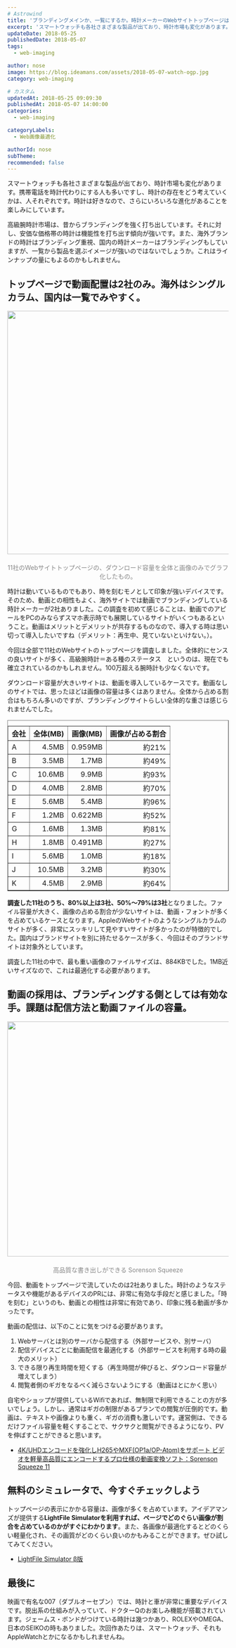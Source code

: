 ```yaml
---
# Astrowind
title: 'ブランディングメインか、一覧にするか。時計メーカーのWebサイトトップページは、18%〜96%を画像が占める。'
excerpt: 'スマートウォッチも各社さまざまな製品が出ており、時計市場も変化があります。携帯電...'
updateDate: 2018-05-25
publishedDate: 2018-05-07
tags: 
  - web-imaging

author: nose
image: https://blog.ideamans.com/assets/2018-05-07-watch-ogp.jpg
category: web-imaging

# カスタム
updatedAt: 2018-05-25 09:09:30
publishedAt: 2018-05-07 14:00:00
categories: 
  - web-imaging

categoryLabels: 
  - Web画像最適化

authorId: nose
subTheme: 
recommended: false
---
```


<p>スマートウォッチも各社さまざまな製品が出ており、時計市場も変化があります。携帯電話を時計代わりにする人も多いですし、時計の存在をどう考えていくかは、人それぞれです。時計は好きなので、さらにいろいろな進化があることを楽しみにしています。</p>
<p>高級腕時計市場は、昔からブランディングを強く打ち出しています。それに対し、安価な価格帯の時計は機能性を打ち出す傾向が強いです。また、海外ブランドの時計はブランディング重視、国内の時計メーカーはブランディングもしていますが、一覧から製品を選ぶイメージが強いのではないでしょうか。これはラインナップの量にもよるのかもしれません。</p>
<p> </p>
<h2>トップページで動画配置は2社のみ。海外はシングルカラム、国内は一覧でみやすく。</h2>
<p><img alt="2018-05-07-watch-01.jpg" src="https://blog.ideamans.com/images/2018-05-07-watch-01.jpg" width="1200" height="554" class="mt-image-center" style="text-align: center; display: block; margin: 0 auto 20px;"></p>
<p style="text-align: center;"><span style="color: #888888;">11社のWebサイトトップページの、ダウンロード容量を全体と画像のみでグラフ化したもの。</span></p>
<p>時計は動いているものでもあり、時を刻むモノとして印象が強いデバイスです。そのため、動画との相性もよく、海外サイトでは動画でブランディングしている時計メーカーが2社ありました。この調査を初めて感じることは、動画でのアピールをPCのみならずスマホ表示時でも展開しているサイトがいくつもあるということ。動画はメリットとデメリットが共存するものなので、導入する時は思い切って導入したいですね（デメリット：再生中、見ていないといけない。）。</p>
<p>今回は全部で11社のWebサイトのトップページを調査しました。全体的にセンスの良いサイトが多く、高級腕時計＝ある種のステータス　というのは、現在でも確立されているのかもしれません。100万超える腕時計も少なくないです。</p>
<p>ダウンロード容量が大きいサイトは、動画を導入しているケースです。動画なしのサイトでは、思ったほどは画像の容量は多くはありません。全体から占める割合はもちろん多いのですが、ブランディングサイトらしい全体的な重さは感じられませんでした。</p>
<table border="1" cellpadding="5" cellspacing="0" class="tablestyle"><caption></caption>
<tbody>
<tr><th>会社</th><th>全体(MB)</th><th>画像(MB)</th><th>画像が占める割合</th></tr>
<tr>
<td>A</td>
<td style="text-align: right;">4.5MB</td>
<td style="text-align: right;">0.959MB</td>
<td style="text-align: right;">約21%</td>
</tr>
<tr>
<td>B</td>
<td style="text-align: right;">3.5MB</td>
<td style="text-align: right;">1.7MB</td>
<td style="text-align: right;">約49%</td>
</tr>
<tr>
<td>C</td>
<td style="text-align: right;">10.6MB</td>
<td style="text-align: right;">9.9MB</td>
<td style="text-align: right;">約93%</td>
</tr>
<tr>
<td>D</td>
<td style="text-align: right;">4.0MB</td>
<td style="text-align: right;">2.8MB</td>
<td style="text-align: right;">約70%</td>
</tr>
<tr>
<td>E</td>
<td style="text-align: right;">5.6MB</td>
<td style="text-align: right;">5.4MB</td>
<td style="text-align: right;">約96%</td>
</tr>
<tr>
<td>F</td>
<td style="text-align: right;">1.2MB</td>
<td style="text-align: right;">0.622MB</td>
<td style="text-align: right;">約52%</td>
</tr>
<tr>
<td>G</td>
<td style="text-align: right;">1.6MB</td>
<td style="text-align: right;">1.3MB</td>
<td style="text-align: right;">約81%</td>
</tr>
<tr>
<td>H</td>
<td style="text-align: right;">1.8MB</td>
<td style="text-align: right;">0.491MB</td>
<td style="text-align: right;">約27%</td>
</tr>
<tr>
<td>I</td>
<td style="text-align: right;">5.6MB</td>
<td style="text-align: right;">1.0MB</td>
<td style="text-align: right;">約18%</td>
</tr>
<tr>
<td>J</td>
<td style="text-align: right;">10.5MB</td>
<td style="text-align: right;">3.2MB</td>
<td style="text-align: right;">約30%</td>
</tr>
<tr>
<td>K</td>
<td style="text-align: right;">4.5MB</td>
<td style="text-align: right;">2.9MB</td>
<td style="text-align: right;">約64%</td>
</tr>
</tbody>
</table>
<p><strong>調査した11社のうち、80%以上は3社、50%〜79%は3社</strong>となりました。ファイル容量が大きく、画像の占める割合が少ないサイトは、動画・フォントが多くを占めているケースとなります。AppleのWebサイトのようなシングルカラムのサイトが多く、非常にスッキリして見やすいサイトが多かったのが特徴的でした。国内はブランドサイトを別に持たせるケースが多く、今回はそのブランドサイトは対象外としています。</p>
<p>調査した11社の中で、最も重い画像のファイルサイズは、884KBでした。1MB近いサイズなので、これは最適化する必要があります。</p>
<p> </p>
<h2>動画の採用は、ブランディングする側としては有効な手。課題は配信方法と動画ファイルの容量。</h2>
<p style="text-align: center;"><img alt="2018-05-07-watch-02.jpg" src="https://blog.ideamans.com/images/2018-05-07-watch-02.jpg" width="1200" height="535" class="mt-image-center" style="text-align: center; display: block; margin: 0 auto 20px;"><span style="color: #888888;">高品質な書き出しができる Sorenson Squeeze</span></p>
<p>今回、動画をトップページで流していたのは2社ありました。時計のようなステータスや機能があるデバイスのPRには、非常に有効な手段だと感じました。「時を刻む」というのも、動画との相性は非常に有効であり、印象に残る動画が多かったです。</p>
<p>動画の配信は、以下のことに気をつける必要があります。</p>
<ol><li>Webサーバとは別のサーバから配信する（外部サービスや、別サーバ）</li><li>配信デバイスごとに動画配信を最適化する（外部サービスを利用する時の最大のメリット）</li><li>できる限り再生時間を短くする（再生時間が伸びると、ダウンロード容量が増えてしまう）</li><li>閲覧者側のギガをなるべく減らさないようにする（動画はとにかく思い）</li></ol>
<p>自宅やショップが提供しているWifiであれば、無制限で利用できることの方が多いでしょう。しかし、通常はギガの制限があるプランでの閲覧が圧倒的です。動画は、テキストや画像よりも重く、ギガの消費も激しいです。運営側は、できるだけファイル容量を軽くすることで、サクサクと閲覧ができるようになり、PVを伸ばすことができると思います。</p>
<ul><li><a href="http://www.flashbackj.com/sorenson/squeeze/index.html" target="_blank"><span>4K/UHDエンコードを強化しH265やMXF(OP1a/OP-Atom)をサポート ビデオを軽量高品質にエンコードするプロ仕様の動画変換ソフト：Sorenson Squeeze 11</span></a></li></ul>
<p> </p>
<h2>無料のシミュレータで、今すぐチェックしよう</h2>
<p>トップページの表示にかかる容量は、画像が多くを占めています。アイデアマンズが提供する<strong>LightFile Simulatorを利用すれば、ページでどのぐらい画像が割合を占めているのかがすぐにわかります</strong>。また、各画像が最適化するとどのくらい軽量化され、その画質がどのくらい良いのかもみることができます。ぜひ試してみてください。</p>
<ul><li><a href="https://simulator.lightfile.net/" target="_blank">LightFile Simulator β版</a></li></ul>
<p> </p>
<h2>最後に</h2>
<p>映画で有名な007（ダブルオーセブン）では、時計と車が非常に重要なデバイスです。脱出系の仕組みが入っていて、ドクターQのお楽しみ機能が搭載されています。ジェームス・ボンドがつけている時計は幾つかあり、ROLEXやOMEGA、日本のSEIKOの時もありました。次回作あたりは、スマートウォッチ、それもAppleWatchとかになるかもしれませんね。</p>
<p> </p>
<p> </p>

